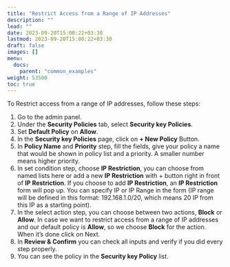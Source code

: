 ```yaml
---
title: "Restrict Access from a Range of IP Addresses"
description: ""
lead: ""
date: 2023-09-20T15:00:22+03:30
lastmod: 2023-09-20T15:00:22+03:30
draft: false
images: []
menu:
  docs:
    parent: "common_examples"
weight: 53500
toc: true
---
```


To Restrict access from a range of IP addresses, follow these steps:

1. Go to the admin panel.
2. Under the **Security Policies** tab, select **Security key Policies**.
3. Set **Default Policy** on **Allow**.
4. In the **Security key Policies** page, click on **+ New Policy** Button.
5. In **Policy Name** and **Priority** step, fill the fields, give your policy a name that would be shown in policy list and a priority. A smaller number means higher priority.
6. In set condition step, choose **IP Restriction**, you can choose from named lists here or add a new **IP Restriction** with + button right in front of **IP Restriction**. If you choose to add **IP Restriction**, an **IP Restriction** form will pop up. You can specify IP or IP Range in the form (IP range will be defined in this format: 192.168.1.0/20, which means 20 IP from this IP as a starting point).
7. In the select action step, you can choose between two actions, **Block** or **Allow**. In case we want to restrict access from a range of IP addresses and our default policy is **Allow**, so we choose **Block** for the action. When it’s done click on Next.
8. In **Review & Confirm** you can check all inputs and verify if you did every step properly.
9. You can see the policy in the **Security key Policy** list.
